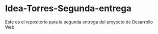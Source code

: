 # Idea-Torres-Segunda-entrega
Este es el repositorio para la segunda entrega del proyecto de Desarrollo Web
